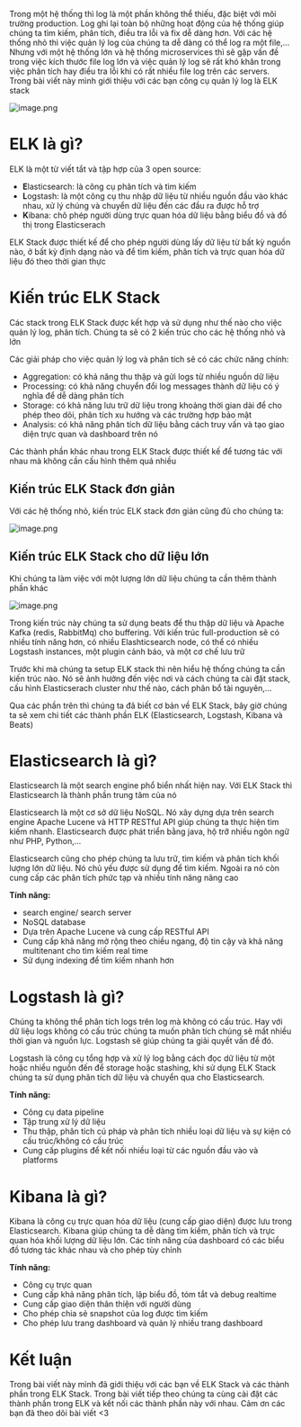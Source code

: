 Trong một hệ thống thì log là một phần không thể thiếu, đặc biệt với môi trường production. Log ghi lại toàn bộ những hoạt động của hệ thống giúp chúng ta tìm kiếm, phân tích, điều tra lỗi và fix dễ dàng hơn. Với các hệ thống nhỏ thì việc quản lý log của chúng ta dễ dàng có thể log ra một file,... Nhưng với một hệ thống lớn và hệ thống microservices thì sẽ gặp vấn đề trong việc kích thước file log lớn và việc quản lý log sẽ rất khó khăn trong việc phân tích hay điều tra lỗi khi có rất nhiều file log trên các servers. Trong bài viết này mình giới thiệu với các bạn công cụ quản lý log là ELK stack

![image.png](https://images.viblo.asia/d452d37e-54f6-40da-ade8-650bc9b2585f.png)

# ELK là gì?
ELK là một từ viết tắt và tập hợp của 3 open source:
+ **E**lasticsearch: là công cụ phân tích và tìm kiếm
+ **L**ogstash: là một công cụ thu nhập dữ liệu từ nhiều nguồn đầu vào khác nhau, xử lý chúng và chuyển dữ liệu đến các đầu ra được hỗ trợ
+ **K**ibana:  chõ phép người dùng trực quan hóa dữ liệu bằng biểu đồ và đồ thị trong Elasticserach

ELK Stack được thiết kế để cho phép người dùng lấy dữ liệu từ bất kỳ nguồn nào, ở bất kỳ định dạng nào và để tìm kiếm, phân tích và trực quan hóa dữ liệu đó theo thời gian thực
# Kiến trúc ELK Stack
Các stack trong ELK Stack được kết hợp và sử dụng như thế nào cho việc quản lý log, phân tích. Chúng ta sẽ có 2 kiến trúc cho các hệ thống nhỏ và lớn

Các giải pháp cho việc quản lý log và phân tích sẽ có các chức năng chính:
- Aggregation: có khả năng thu thập và gửi logs từ nhiều nguồn dữ liệu
- Processing: có khả năng chuyển đổi log messages thành dữ liệu có ý nghĩa để dễ dàng phân tích
- Storage: có khả năng lưu trữ dữ liệu trong khoảng thời gian dài để cho phép theo dõi, phân tích xu hướng và các trường hợp bảo mật
- Analysis: có khả năng phân tích dữ liệu bằng cách truy vấn và tạo giao diện trực quan và dashboard trên nó

Các thành phần khác nhau trong ELK Stack được thiết kế để tương tác với nhau mà không cần cấu hình thêm quá nhiều
## Kiến trúc ELK Stack đơn giản
Với các hệ thống nhỏ, kiến trúc ELK stack đơn giản cũng đủ cho chúng ta:

![image.png](https://images.viblo.asia/e541d98b-d4a0-4f25-bd83-6aab43fec43f.png)

## Kiến trúc ELK Stack cho dữ liệu lớn
Khi chúng ta làm việc với một lượng lớn dữ liệu chúng ta cần thêm thành phần khác

![image.png](https://images.viblo.asia/5d28055a-c5bb-4c34-8852-5efa158040b0.png)

Trong kiến trúc này chúng ta sử dụng beats để thu thập dữ liệu và Apache Kafka (redis, RabbitMq) cho buffering. Với kiến trúc full-production sẽ có nhiều tính năng hơn, có nhiều Elashticsearch node, có thể có nhiều Logstash instances, một plugin cảnh báo, và một cơ chế lưu trữ

Trước khi mà chúng ta setup ELK stack thì nên hiểu hệ thống chúng ta cần kiến trúc nào. Nó sẽ ảnh hưởng đến việc nơi và cách chúng ta cài đặt stack, cấu hình Elasticserach cluster như thế nào, cách phân bổ tài nguyên,...

Qua các phần trên thì chúng ta đã biết cơ bản về ELK Stack, bây giờ chúng ta sẽ xem chi tiết các thành phần ELK (Elasticsearch, Logstash, Kibana và Beats)
# Elasticsearch là gì?
Elasticsearch là một search engine phổ biển nhất hiện nay. Với ELK Stack thì Elasticsearch là thành phần trung tâm của nó

Elasticsearch là một cơ sở dữ liệu NoSQL. Nó xây dựng dựa trên search engine Apache Lucene và HTTP RESTful API giúp chúng ta thực hiện tìm kiếm nhanh.  Elasticsearch được phát triển bằng java, hộ trỡ nhiều ngôn ngữ như PHP, Python,...

Elasticsearch cũng cho phép chúng ta lưu  trữ, tìm kiếm và phân tích khối lượng lớn dữ liệu. Nó chủ yếu được sử dụng để tìm kiếm. Ngoài ra nó còn cung cấp các phân tích phức tạp và nhiều tính năng nâng cao

**Tính năng:**
- search engine/ search server
- NoSQL database
- Dựa trên Apache Lucene và cung cấp RESTful API
- Cung cấp khả năng mở rộng theo chiều ngang, độ tin cậy và khả năng multitenant cho tìm kiếm real time
- Sử dụng indexing để tìm kiếm nhanh hơn

# Logstash là gì?
Chúng ta không thể phân tích logs trên log mà không có cấu trúc. Hay với dữ liệu logs không có cấu trúc chúng ta muốn phân tích chúng sẽ mất nhiều thời gian và nguồn lực. Logstash sẽ giúp chúng ta giải quyết vấn đề đó.

Logstash là công cụ tổng hợp và xử lý log bằng cách đọc dữ liệu từ một hoặc nhiều nguồn đến để storage hoặc stashing, khi sử dụng ELK Stack chúng ta sử dụng phân tích dữ liệu và chuyển qua cho Elasticsearch. 

**Tính năng:**
- Công cụ data pipeline
- Tập trung xử lý dữ liệu
- Thu thập, phân tích cú pháp và phân tích nhiều loại dữ liệu và sự kiện có cấu trúc/không có cấu trúc
- Cung cấp plugins để kết nối nhiều loại từ các nguồn đầu vào và platforms
# Kibana là gì?
Kibana là công cụ trực quan hóa dữ liệu (cung cấp giao diện) được lưu trong Elasticsearch. Kibana giúp chúng ta dễ dàng tìm kiếm, phân tích và trực quan hóa khối lượng dữ liệu lớn. Các tính năng của dashboard có các biểu đồ tương tác khác nhau và cho phép tùy chỉnh

**Tính năng:**
- Công cụ trực quan
- Cung cấp khả năng phân tích, lập biểu đồ, tóm tắt và debug realtime
- Cung cấp giao diện thân thiện với người dùng
- Cho phép chia sẻ snapshot của log được tìm kiếm
- Cho phép lưu trang dashboard và quản lý nhiều trang dashboard

# Kết luận
Trong bài viết này mình đã giới thiệu với các bạn về ELK Stack và các thành phần trong ELK Stack. Trong bài viết tiếp theo chúng ta cùng cài đặt các thành phần trong ELK và kết nối các thành phần này với nhau. Cảm ơn các bạn đã theo dõi bài viết <3